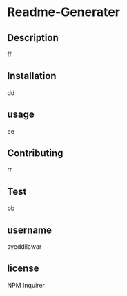 
# Readme-Generater
## Description
 ff
## Installation
dd
## usage
ee
## Contributing
rr
## Test
bb
## username
syeddilawar
## license
NPM Inquirer


